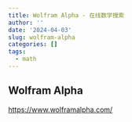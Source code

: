 ```yaml
---
title: Wolfram Alpha - 在线数学搜索
author: ''
date: '2024-04-03'
slug: wolfram-alpha
categories: []
tags:
  - math
---
```


## Wolfram Alpha

<https://www.wolframalpha.com/>
